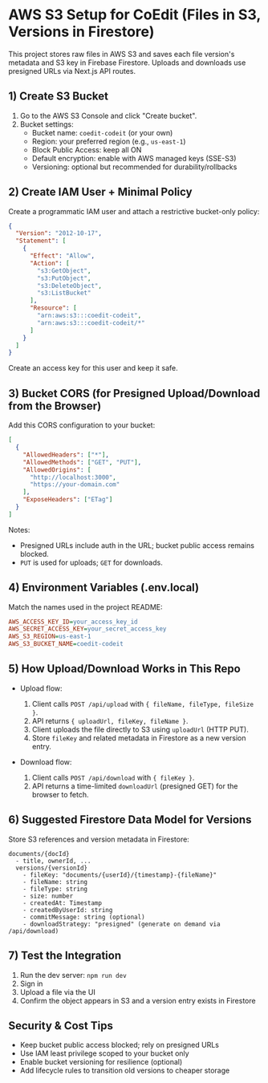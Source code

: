 # AWS S3 Setup for CoEdit (Files in S3, Versions in Firestore)

This project stores raw files in AWS S3 and saves each file version's metadata and S3 key in Firebase Firestore. Uploads and downloads use presigned URLs via Next.js API routes.

## 1) Create S3 Bucket

1. Go to the AWS S3 Console and click "Create bucket".
2. Bucket settings:
   - Bucket name: `coedit-codeit` (or your own)
   - Region: your preferred region (e.g., `us-east-1`)
   - Block Public Access: keep all ON
   - Default encryption: enable with AWS managed keys (SSE-S3)
   - Versioning: optional but recommended for durability/rollbacks

## 2) Create IAM User + Minimal Policy

Create a programmatic IAM user and attach a restrictive bucket-only policy:

```json
{
  "Version": "2012-10-17",
  "Statement": [
    {
      "Effect": "Allow",
      "Action": [
        "s3:GetObject",
        "s3:PutObject",
        "s3:DeleteObject",
        "s3:ListBucket"
      ],
      "Resource": [
        "arn:aws:s3:::coedit-codeit",
        "arn:aws:s3:::coedit-codeit/*"
      ]
    }
  ]
}
```

Create an access key for this user and keep it safe.

## 3) Bucket CORS (for Presigned Upload/Download from the Browser)

Add this CORS configuration to your bucket:

```json
[
  {
    "AllowedHeaders": ["*"],
    "AllowedMethods": ["GET", "PUT"],
    "AllowedOrigins": [
      "http://localhost:3000",
      "https://your-domain.com"
    ],
    "ExposeHeaders": ["ETag"]
  }
]
```

Notes:

- Presigned URLs include auth in the URL; bucket public access remains blocked.
- `PUT` is used for uploads; `GET` for downloads.

## 4) Environment Variables (.env.local)

Match the names used in the project README:

```ini
AWS_ACCESS_KEY_ID=your_access_key_id
AWS_SECRET_ACCESS_KEY=your_secret_access_key
AWS_S3_REGION=us-east-1
AWS_S3_BUCKET_NAME=coedit-codeit
```

## 5) How Upload/Download Works in This Repo

- Upload flow:

  1. Client calls `POST /api/upload` with `{ fileName, fileType, fileSize }`.
  2. API returns `{ uploadUrl, fileKey, fileName }`.
  3. Client uploads the file directly to S3 using `uploadUrl` (HTTP PUT).
  4. Store `fileKey` and related metadata in Firestore as a new version entry.
- Download flow:

  1. Client calls `POST /api/download` with `{ fileKey }`.
  2. API returns a time-limited `downloadUrl` (presigned GET) for the browser to fetch.

## 6) Suggested Firestore Data Model for Versions

Store S3 references and version metadata in Firestore:

```
documents/{docId}
  - title, ownerId, ...
  versions/{versionId}
    - fileKey: "documents/{userId}/{timestamp}-{fileName}"
    - fileName: string
    - fileType: string
    - size: number
    - createdAt: Timestamp
    - createdByUserId: string
    - commitMessage: string (optional)
    - downloadStrategy: "presigned" (generate on demand via /api/download)
```

## 7) Test the Integration

1. Run the dev server: `npm run dev`
2. Sign in
3. Upload a file via the UI
4. Confirm the object appears in S3 and a version entry exists in Firestore

## Security & Cost Tips

- Keep bucket public access blocked; rely on presigned URLs
- Use IAM least privilege scoped to your bucket only
- Enable bucket versioning for resilience (optional)
- Add lifecycle rules to transition old versions to cheaper storage
